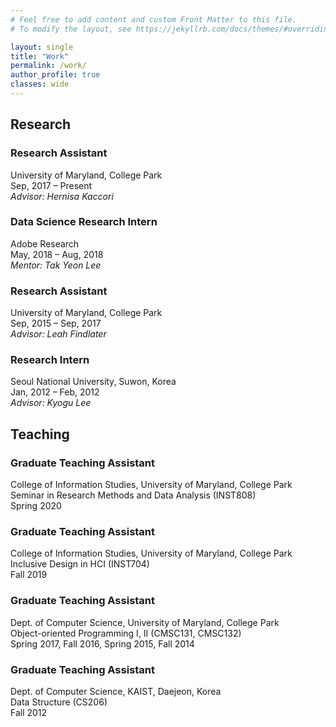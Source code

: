 ```yaml
---
# Feel free to add content and custom Front Matter to this file.
# To modify the layout, see https://jekyllrb.com/docs/themes/#overriding-theme-defaults

layout: single
title: "Work"
permalink: /work/
author_profile: true
classes: wide
---
```


## Research

### Research Assistant
University of Maryland, College Park<br>
Sep, 2017 – Present<br>
*Advisor: Hernisa Kaccori*

### Data Science Research Intern
Adobe Research<br>
May, 2018 – Aug, 2018<br>
*Mentor: Tak Yeon Lee*

### Research Assistant
University of Maryland, College Park<br>
Sep, 2015 – Sep, 2017<br>
*Advisor: Leah Findlater*

### Research Intern
Seoul National University, Suwon, Korea<br>
Jan, 2012 – Feb, 2012<br>
*Advisor: Kyogu Lee*


## Teaching 

### Graduate Teaching Assistant
College of Information Studies, University of Maryland, College Park<br>
Seminar in Research Methods and Data Analysis (INST808)<br>
Spring 2020

### Graduate Teaching Assistant
College of Information Studies, University of Maryland, College Park<br>
Inclusive Design in HCI (INST704)<br>
Fall 2019

### Graduate Teaching Assistant
Dept. of Computer Science, University of Maryland, College Park<br>
Object-oriented Programming I, II (CMSC131, CMSC132)<br>
Spring 2017, Fall 2016, Spring 2015, Fall 2014

### Graduate Teaching Assistant
Dept. of Computer Science, KAIST, Daejeon, Korea<br>
Data Structure (CS206)<br>
Fall 2012